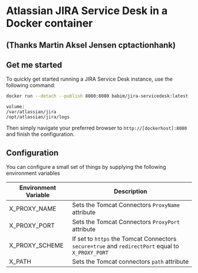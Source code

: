 # Atlassian JIRA Service Desk in a Docker container
## (Thanks Martin Aksel Jensen cptactionhank)

## Get me started

To quickly get started running a JIRA Service Desk instance, use the following command:
```bash
docker run --detach --publish 8080:8080 babim/jira-servicedesk:latest
```
```
volume:
/var/atlassian/jira
/opt/atlassian/jira/logs
```

Then simply navigate your preferred browser to `http://[dockerhost]:8080` and finish the configuration.

## Configuration

You can configure a small set of things by supplying the following environment variables

| Environment Variable   | Description |
| ---------------------- | ----------- |
| X_PROXY_NAME           | Sets the Tomcat Connectors `ProxyName` attribute |
| X_PROXY_PORT           | Sets the Tomcat Connectors `ProxyPort` attribute |
| X_PROXY_SCHEME         | If set to `https` the Tomcat Connectors `secure=true` and `redirectPort` equal to `X_PROXY_PORT`   |
| X_PATH                 | Sets the Tomcat connectors `path` attribute |
